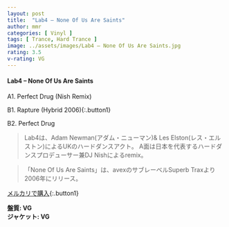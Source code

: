 ```yaml
---
layout: post
title:  "Lab4 – None Of Us Are Saints"
author: mmr
categories: [ Vinyl ]
tags: [ Trance, Hard Trance ]
image: ../assets/images/Lab4 – None Of Us Are Saints.jpg
rating: 3.5
v-rating: VG
---
```


#### Lab4 – None Of Us Are Saints

A1. Perfect Drug (Nish Remix)

B1. Rapture (Hybrid 2006){:.button1}

B2. Perfect Drug

> Lab4は、Adam Newman(アダム・ニューマン)& Les Elston(レス・エルストン)によるUKのハードダンスアクト。
A面は日本を代表するハードダンスプロデューサー兼DJ Nishによるremix。

> 「None Of Us Are Saints」は、avexのサブレーベルSuperb Traxより2006年にリリース。

[メルカリで購入](https://jp.mercari.com/item/m75375827004){:.button1}

<div class="mt-4 mb-4 d-flex align-items-center">
<strong class="mr-1">盤質: VG</strong>
</div>
<div class="mt-4 mb-4 d-flex align-items-center">
<strong class="mr-1">ジャケット: VG</strong>
</div>
